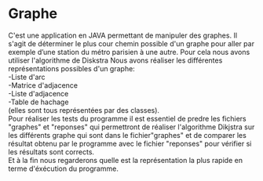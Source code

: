 # Graphe
C'est une application en JAVA permettant de manipuler des 
graphes. Il s'agit de déterminer le plus cour chemin possible d'un graphe pour aller par exemple d’une station du métro parisien à une 
autre.  Pour cela nous avons utiliser l'algorithme de Diskstra 
Nous avons réaliser les différentes représentations possibles d'un graphe:  
-Liste d'arc   
-Matrice d'adjacence  
-Liste d'adjacence  
-Table de hachage  
(elles sont tous représentées par des classes).  
Pour réaliser les tests du programme il est essentiel de predre les fichiers "graphes" et "reponses" qui permettront de réaliser l'algorithme Dikjstra sur les différents graphe qui sont dans le fichier"graphes" et de comparer les résultat obtenu par le programme avec le fichier "reponses" pour vérifier si les résultats sont corrects.  
Et à la fin nous regarderons quelle est la représentation la plus rapide en terme d'éxécution du programme.
